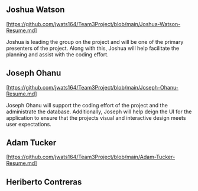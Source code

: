 ## Joshua Watson 
[https://github.com/jwats164/Team3Project/blob/main/Joshua-Watson-Resume.md]


Joshua is leading the group on the project and will be one of the primary presenters of the project. Along with this, Joshua will help facilitate the planning and assist with the coding effort.

## Joseph Ohanu
[https://github.com/jwats164/Team3Project/blob/main/Joseph-Ohanu-Resume.md]

Joseph Ohanu will support the coding effort of the project and the administrate the database. Additionally, Joseph will help deign the UI for the application to ensure that the projects visual and interactive design meets user expectations. 

## Adam Tucker
[https://github.com/jwats164/Team3Project/blob/main/Adam-Tucker-Resume.md]

## Heriberto Contreras 
